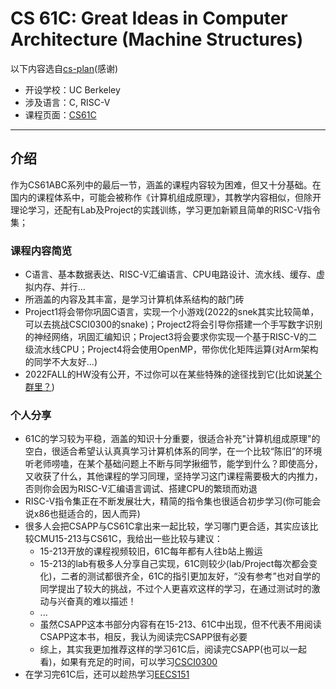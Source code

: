 # CS 61C: Great Ideas in Computer Architecture (Machine Structures)

以下内容选自[cs-plan](https://cs-plan.com)(感谢)

- 开设学校：UC Berkeley
- 涉及语言：C, RISC-V
- 课程页面：[CS61C](https://cs61c.org/)

---

## 介绍

作为CS61ABC系列中的最后一节，涵盖的课程内容较为困难，但又十分基础。在国内的课程体系中，可能会被称作《计算机组成原理》，其教学内容相似，但除开理论学习，还配有Lab及Project的实践训练，学习更加新颖且简单的RISC-V指令集；

### 课程内容简览

- C语言、基本数据表达、RISC-V汇编语言、CPU电路设计、流水线、缓存、虚拟内存、并行...
- 所涵盖的内容及其丰富，是学习计算机体系结构的敲门砖
- Project1将会带你巩固C语言，实现一个小游戏(2022的snek其实比较简单，可以去挑战CSCI0300的snake)；Project2将会引导你搭建一个手写数字识别的神经网络，巩固汇编知识；Project3将会要求你实现一个基于RISC-V的二级流水线CPU；Project4将会使用OpenMP，带你优化矩阵运算(对Arm架构的同学不大友好...)
- 2022FALL的HW没有公开，不过你可以在某些特殊的途径找到它(比如说[某个群里？](https://qm.qq.com/q/lKkdhkqgzS))

### 个人分享

- 61C的学习较为平稳，涵盖的知识十分重要，很适合补充"计算机组成原理"的空白，很适合希望认认真真学习计算机体系的同学，在一个比较“陈旧”的环境听老师唠嗑，在某个基础问题上不断与同学揪细节，能学到什么？即使高分，又收获了什么，其他课程的学习同理，坚持学习这门课程需要极大的内推力，否则你会因为RISC-V汇编语言调试、搭建CPU的繁琐而劝退
- RISC-V指令集正在不断发展壮大，精简的指令集也很适合初步学习(你可能会说x86也挺适合的，因人而异)
- 很多人会把CSAPP与CS61C拿出来一起比较，学习哪门更合适，其实应该比较CMU15-213与CS61C，我给出一些比较与建议：
  - 15-213开放的课程视频较旧，61C每年都有人往b站上搬运
  - 15-213的lab有极多人分享自己实现，61C则较少(lab/Project每次都会变化)，二者的测试都很齐全，61C的指引更加友好，“没有参考”也对自学的同学提出了较大的挑战，不过个人更喜欢这样的学习，在通过测试时的激动与兴奋真的难以描述！
  - ...
  - 虽然CSAPP这本书部分内容有在15-213、61C中出现，但不代表不用阅读CSAPP这本书，相反，我认为阅读完CSAPP很有必要
  - 综上，其实我更加推荐这样的学习61C后，阅读完CSAPP(也可以一起看)，如果有充足的时间，可以学习[CSCI0300](BrownCS0300.md)
- 在学习完61C后，还可以趁热学习[EECS151](https://inst.eecs.berkeley.edu/~eecs151/)